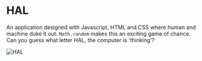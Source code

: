 # HAL
An application designed with Javascript, HTML and CSS where human and machine duke it out.  `Math.random` makes this an exciting game of chance.  Can you guess what letter HAL, the computer is 'thinking'?

![HAL](/images/HAL.png)
